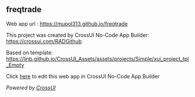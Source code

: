 ## freqtrade
Web app url : https://mupol313.github.io/freqtrade

This project was created by CrossUI No-Code App Builder: https://crossui.com/RADGithub

Based on template: https://linb.github.io/CrossUI_Assets/assets/projects/Simple/xui_project_tpl_Empty

Click [here](https://crossui.com/RADGithub/#!from=github&owner=mupol313&repo=freqtrade) to edit this web app in CrossUI No-Code App Builder

<i>Powered by [CrossUI](https://crossui.com)</i>
